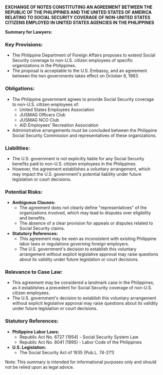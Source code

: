 **EXCHANGE OF NOTES CONSTITUTING AN AGREEMENT BETWEEN THE REPUBLIC OF THE PHILIPPINES AND THE UNITED STATES OF AMERICA RELATING TO SOCIAL SECURITY COVERAGE OF NON-UNITED STATES CITIZENS EMPLOYED IN UNITED STATES AGENCIES IN THE PHILIPPINES**

**Summary for Lawyers:**

### Key Provisions:

* The Philippine Department of Foreign Affairs proposes to extend Social Security coverage to non-U.S. citizen employees of specific organizations in the Philippines.
* The proposal is acceptable to the U.S. Embassy, and an agreement between the two governments takes effect on October 8, 1963.

### Obligations:

* The Philippine government agrees to provide Social Security coverage to non-U.S. citizen employees of:
	+ United States Employees Association
	+ JUSMAG Officers Club
	+ JUSMAG NCO Club
	+ AID Employees' Recreation Association
* Administrative arrangements must be concluded between the Philippine Social Security Commission and representatives of these organizations.

### Liabilities:

* The U.S. government is not explicitly liable for any Social Security benefits paid to non-U.S. citizen employees in the Philippines.
* However, the agreement establishes a voluntary arrangement, which may impact the U.S. government's potential liability under future legislation or court decisions.

### Potential Risks:

* **Ambiguous Clauses:**
	+ The agreement does not clearly define "representatives" of the organizations involved, which may lead to disputes over eligibility and benefits.
	+ The absence of a clear provision for appeals or disputes related to Social Security claims.
* **Statutory References:**
	+ This agreement may be seen as inconsistent with existing Philippine labor laws or regulations governing foreign employers.
	+ The U.S. government's decision to establish this voluntary arrangement without explicit legislative approval may raise questions about its validity under future legislation or court decisions.

### Relevance to Case Law:

* This agreement may be considered a landmark case in the Philippines, as it establishes a precedent for Social Security coverage of non-U.S. citizen employees.
* The U.S. government's decision to establish this voluntary arrangement without explicit legislative approval may raise questions about its validity under future legislation or court decisions.

### Statutory References:

* **Philippine Labor Laws:**
	+ Republic Act No. 6727 (1954) - Social Security System Law
	+ Republic Act No. 8041 (1995) - Labor Code of the Philippines
* **U.S. Legislation:**
	+ The Social Security Act of 1935 (Pub.L. 74-271)

Note: This summary is intended for informational purposes only and should not be relied upon as legal advice.